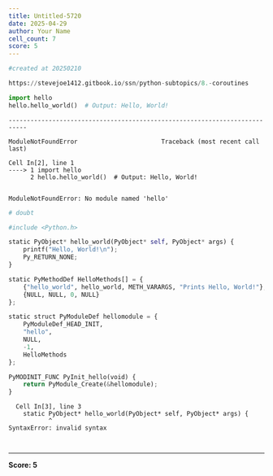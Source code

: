 ```yaml
---
title: Untitled-5720
date: 2025-04-29
author: Your Name
cell_count: 7
score: 5
---
```


```python
#created at 20250210
```


```python
https://stevejoe1412.gitbook.io/ssn/python-subtopics/8.-coroutines
```


```python
import hello
hello.hello_world()  # Output: Hello, World!


```


    ---------------------------------------------------------------------------

    ModuleNotFoundError                       Traceback (most recent call last)

    Cell In[2], line 1
    ----> 1 import hello
          2 hello.hello_world()  # Output: Hello, World!


    ModuleNotFoundError: No module named 'hello'



```python
# doubt
```


```python
#include <Python.h>

static PyObject* hello_world(PyObject* self, PyObject* args) {
    printf("Hello, World!\n");
    Py_RETURN_NONE;
}

static PyMethodDef HelloMethods[] = {
    {"hello_world", hello_world, METH_VARARGS, "Prints Hello, World!"},
    {NULL, NULL, 0, NULL}
};

static struct PyModuleDef hellomodule = {
    PyModuleDef_HEAD_INIT,
    "hello",
    NULL,
    -1,
    HelloMethods
};

PyMODINIT_FUNC PyInit_hello(void) {
    return PyModule_Create(&hellomodule);
}
```


      Cell In[3], line 3
        static PyObject* hello_world(PyObject* self, PyObject* args) {
               ^
    SyntaxError: invalid syntax




```python

```


```python

```


---
**Score: 5**